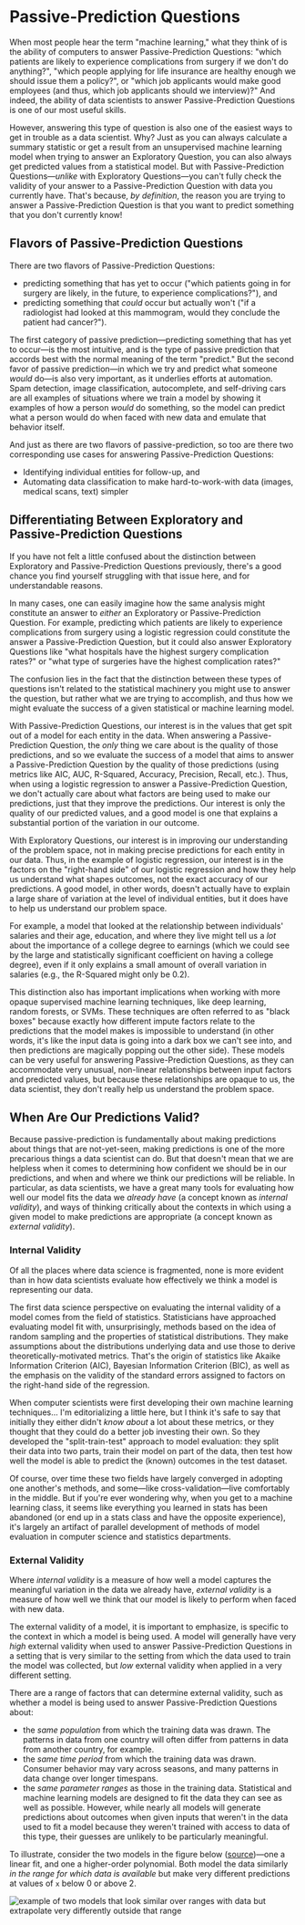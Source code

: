 # Passive-Prediction Questions

When most people hear the term "machine learning," what they think of is the ability of computers to answer Passive-Prediction Questions: "which patients are likely to experience complications from surgery if we don't do anything?", "which people applying for life insurance are healthy enough we should issue them a policy?", or "which job applicants would make good employees (and thus, which job applicants should we interview)?" And indeed, the ability of data scientists to answer Passive-Prediction Questions is one of our most useful skills.

However, answering this type of question is also one of the easiest ways to get in trouble as a data scientist. Why? Just as you can always calculate a summary statistic or get a result from an unsupervised machine learning model when trying to answer an Exploratory Question, you can also always get predicted values from a statistical model. But with Passive-Prediction Questions—*unlike* with Exploratory Questions—you can't fully check the validity of your answer to a Passive-Prediction Question with data you currently have. That's because, *by definition*, the reason you are trying to answer a Passive-Prediction Question is that you want to predict something that you don't currently know!

## Flavors of Passive-Prediction Questions

There are two flavors of Passive-Prediction Questions:

- predicting something that has yet to occur ("which patients going in for surgery are likely, in the future, to experience complications?"), and
- predicting something that *could* occur but actually won't ("if a radiologist had looked at this mammogram, would they conclude the patient had cancer?").

The first category of passive prediction—predicting something that has yet to occur—is the most intuitive, and is the type of passive prediction that accords best with the normal meaning of the term "predict." But the second favor of passive prediction—in which we try and predict what someone *would* do—is also very important, as it underlies efforts at automation. Spam detection, image classification, autocomplete, and self-driving cars are all examples of situations where we train a model by showing it examples of how a person *would* do something, so the model can predict what a person would do when faced with new data and emulate that behavior itself.

And just as there are two flavors of passive-prediction, so too are there two corresponding use cases for answering Passive-Prediction Questions:

- Identifying individual entities for follow-up, and
- Automating data classification to make hard-to-work-with data (images, medical scans, text) simpler

## Differentiating Between Exploratory and Passive-Prediction Questions

If you have not felt a little confused about the distinction between Exploratory and Passive-Prediction Questions previously, there's a good chance you find yourself struggling with that issue here, and for understandable reasons.

In many cases, one can easily imagine how the same analysis might constitute an answer to *either* an Exploratory or Passive-Prediction Question. For example, predicting which patients are likely to experience complications from surgery using a logistic regression could constitute the answer a Passive-Prediction Question, but it could also answer Exploratory Questions like "what hospitals have the highest surgery complication rates?" or "what type of surgeries have the highest complication rates?"

The confusion lies in the fact that the distinction between these types of questions isn't related to the statistical machinery you might use to answer the question, but rather what we are trying to accomplish, and thus how we might evaluate the success of a given statistical or machine learning model.

With Passive-Prediction Questions, our interest is in the values that get spit out of a model for each entity in the data. When answering a Passive-Prediction Question, the *only* thing we care about is the quality of those predictions, and so we evaluate the success of a model that aims to answer a Passive-Prediction Question by the quality of those predictions (using metrics like AIC, AUC, R-Squared, Accuracy, Precision, Recall, etc.). Thus, when using a logistic regression to answer a Passive-Prediction Question, we don't actually care about what factors are being used to make our predictions, just that they improve the predictions. Our interest is only the quality of our predicted values, and a good model is one that explains a substantial portion of the variation in our outcome.

With Exploratory Questions, our interest is in improving our understanding of the problem space, not in making precise predictions for each entity in our data. Thus, in the example of logistic regression, our interest is in the factors on the "right-hand side" of our logistic regression and how they help us understand what shapes outcomes, not the exact accuracy of our predictions. A good model, in other words, doesn't actually have to explain a large share of variation at the level of individual entities, but it does have to help us understand our problem space.

For example, a model that looked at the relationship between individuals' salaries and their age, education, and where they live might tell us a *lot* about the importance of a college degree to earnings (which we could see by the large and statistically significant coefficient on having a college degree), even if it only explains a small amount of overall variation in salaries (e.g., the R-Squared might only be 0.2).

This distinction also has important implications when working with more opaque supervised machine learning techniques, like deep learning, random forests, or SVMs. These techniques are often referred to as "black boxes" because exactly how different impute factors relate to the predictions that the model makes is impossible to understand (in other words, it's like the input data is going into a dark box we can't see into, and then predictions are magically popping out the other side). These models can be very useful for answering Passive-Prediction Questions, as they can accommodate very unusual, non-linear relationships between input factors and predicted values, but because these relationships are opaque to us, the data scientist, they don't really help us understand the problem space.

## When Are Our Predictions Valid?

Because passive-prediction is fundamentally about making predictions about things that are not-yet-seen, making predictions is one of the more precarious things a data scientist can do. But that doesn't mean that we are helpless when it comes to determining how confident we should be in our predictions, and when and where we think our predictions will be reliable. In particular, as data scientists, we have a great many tools for evaluating how well our model fits the data we *already have* (a concept known as *internal validity*), and ways of thinking critically about the contexts in which using a given model to make predictions are appropriate (a concept known as *external validity*).

### Internal Validity

Of all the places where data science is fragmented, none is more evident than in how data scientists evaluate how effectively we think a model is representing our data.

The first data science perspective on evaluating the internal validity of a model comes from the field of statistics. Statisticians have approached evaluating model fit with, unsurprisingly, methods based on the idea of random sampling and the properties of statistical distributions. They make assumptions about the distributions underlying data and use those to derive theoretically-motivated metrics. That's the origin of statistics like Akaike Information Criterion (AIC), Bayesian Information Criterion (BIC), as well as the emphasis on the validity of the standard errors assigned to factors on the right-hand side of the regression.

When computer scientists were first developing their own machine learning techniques... I'm editorializing a little here, but I think it's safe to say that initially they either didn't *know about* a lot about these metrics, or they thought that they could do a better job investing their own. So they developed the "split-train-test" approach to model evaluation: they split their data into two parts, train their model on part of the data, then test how well the model is able to predict the (known) outcomes in the test dataset.

Of course, over time these two fields have largely converged in adopting one another's methods, and some—like cross-validation—live comfortably in the middle. But if you're ever wondering why, when you get to a machine learning class, it seems like everything you learned in stats has been abandoned (or end up in a stats class and have the opposite experience), it's largely an artifact of parallel development of methods of model evaluation in computer science and statistics departments.

### External Validity

Where *internal validity* is a measure of how well a model captures the meaningful variation in the data we already have, *external validity* is a measure of how well we think that our model is likely to perform when faced with new data.

The external validity of a model, it is important to emphasize, is specific to the context in which a model is being used. A model will generally have very *high* external validity when used to answer Passive-Prediction Questions in a setting that is very similar to the setting from which the data used to train the model was collected, but *low* external validity when applied in a very different setting.

There are a range of factors that can determine external validity, such as whether a model is being used to answer Passive-Prediction Questions about:

- the *same population* from which the training data was drawn. The patterns in data from one country will often differ from patterns in data from another country, for example.
- the *same time period* from which the training data was drawn. Consumer behavior may vary across seasons, and many patterns in data change over longer timespans.
- the *same parameter ranges* as those in the training data. Statistical and machine learning models are designed to fit the data they can see as well as possible. However, while nearly all models will generate predictions about outcomes when given inputs that weren't in the data used to fit a model because they weren't trained with access to data of this type, their guesses are unlikely to be particularly meaningful.

<!-- Need a figure we make ourselves -->

To illustrate, consider the two models in the figure below ([source](https://ece.uwaterloo.ca/~dwharder/NumericalAnalysis/06LeastSquares/extrapolation/complete.html))—one a linear fit, and one a higher-order polynomial. Both model the data similarly *in the range for which data is available* but make very different predictions at values of `x` below 0 or above 2.

![example of two models that look similar over ranges with data but extrapolate very differently outside that range](images/extrapolation.gif)

<!-- ## Manipulation and External Validity

Models may exhibit low external validity when applied in contexts that are obviously very different from the data on which it was trained: in a different country, in a different industry, in a different climate, or during a different time of year. But they can sometimes also fail to perform well in situations where everything *looks* similar, but the processes generating the data have changed.

Suppose, for example, we wanted to go back to our example of wanting to reduce complications from surgery. So we build a model that allows us to predict, for each patient going into surgery, the likelihood they will eventually experience complications. -->
